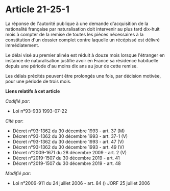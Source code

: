 # Article 21-25-1

La réponse de l'autorité publique à une demande d'acquisition de la nationalité française par naturalisation doit intervenir
au plus tard dix-huit mois à compter de la remise de toutes les pièces nécessaires à la constitution d'un dossier complet
contre laquelle un récépissé est délivré immédiatement.

Le délai visé au premier alinéa est réduit à douze mois lorsque l'étranger en instance de naturalisation justifie avoir en
France sa résidence habituelle depuis une période d'au moins dix ans au jour de cette remise.

Les délais précités peuvent être prolongés une fois, par décision motivée, pour une période de trois mois.

**Liens relatifs à cet article**

_Codifié par_:

  - Loi n°93-933 1993-07-22

_Cité par_:

  - Décret n°93-1362 du 30 décembre 1993 - art. 37 (M)
  - Décret n°93-1362 du 30 décembre 1993 - art. 37-1 (V)
  - Décret n°93-1362 du 30 décembre 1993 - art. 47 (V)
  - Décret n°93-1362 du 30 décembre 1993 - art. 49 (V)
  - Décret n°2009-1671 du 28 décembre 2009 - art. 2 (V)
  - Décret n°2019-1507 du 30 décembre 2019 - art. 41
  - Décret n°2019-1507 du 30 décembre 2019 - art. 48

_Modifié par_:

  - Loi n°2006-911 du 24 juillet 2006 - art. 84 () JORF 25 juillet 2006
